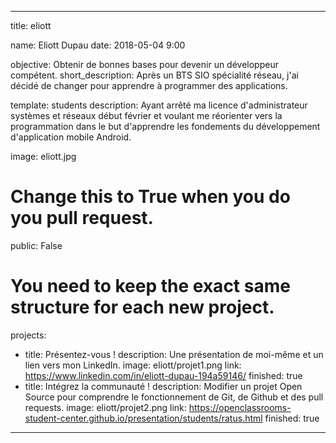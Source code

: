 ---

title: eliott

name: Eliott Dupau
date: 2018-05-04 9:00

objective: Obtenir de bonnes bases pour devenir un développeur compétent.
short_description: Après un BTS SIO spécialité réseau, j'ai décidé de changer pour apprendre à programmer des applications.

template: students
description:
    Ayant arrêté ma licence d'administrateur systèmes et réseaux début février et voulant 
	me réorienter vers la programmation dans le but d'apprendre les fondements du développement 
	d'application mobile Android.

image: eliott.jpg

# Change this to True when you do you pull request.
public: False

# You need to keep the exact same structure for each new project.
projects:
  - title: Présentez-vous !
    description: Une présentation de moi-même et un lien vers mon LinkedIn.
    image: eliott/projet1.png
    link: https://www.linkedin.com/in/eliott-dupau-194a59146/
    finished: true
  - title: Intégrez la communauté !
    description: Modifier un projet Open Source pour comprendre le fonctionnement de Git, de Github et des pull requests. 
    image: eliott/projet2.png
    link: https://openclassrooms-student-center.github.io/presentation/students/ratus.html
    finished: true
---